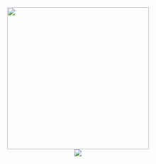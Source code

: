 <div align="center">
  <img height="320px" src="https://github-contributor-stats.vercel.app/api?username=yfyeung&combine_all_yearly_contributions=true&limit=10" />
</div>

<div align="center">
  <img src="https://visitor-badge.laobi.icu/badge?page_id=yfyeung.yfyeung" />
</div>
